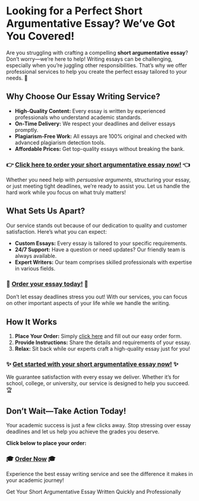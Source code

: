 <h1>Looking for a Perfect Short Argumentative Essay? We’ve Got You Covered!</h1>

<p>Are you struggling with crafting a compelling <strong>short argumentative essay</strong>? Don’t worry—we’re here to help! Writing essays can be challenging, especially when you’re juggling other responsibilities. That’s why we offer professional services to help you create the perfect essay tailored to your needs. 🌟</p>

<h2>Why Choose Our Essay Writing Service?</h2>
<ul>
  <li><strong>High-Quality Content:</strong> Every essay is written by experienced professionals who understand academic standards.</li>
  <li><strong>On-Time Delivery:</strong> We respect your deadlines and deliver essays promptly.</li>
  <li><strong>Plagiarism-Free Work:</strong> All essays are 100% original and checked with advanced plagiarism detection tools.</li>
  <li><strong>Affordable Prices:</strong> Get top-quality essays without breaking the bank.</li>
</ul>

<h3>👉 <a href="https://tinyurl.com/topessay?keyword=short+argumentative+essay">Click here to order your short argumentative essay now!</a> 👈</h3>

<p>Whether you need help with <em>persuasive arguments</em>, structuring your essay, or just meeting tight deadlines, we’re ready to assist you. Let us handle the hard work while you focus on what truly matters!</p>

<h2>What Sets Us Apart?</h2>
<p>Our service stands out because of our dedication to quality and customer satisfaction. Here’s what you can expect:</p>
<ul>
  <li><strong>Custom Essays:</strong> Every essay is tailored to your specific requirements.</li>
  <li><strong>24/7 Support:</strong> Have a question or need updates? Our friendly team is always available.</li>
  <li><strong>Expert Writers:</strong> Our team comprises skilled professionals with expertise in various fields.</li>
</ul>

<h3>🚀 <a href="https://tinyurl.com/topessay?keyword=short+argumentative+essay">Order your essay today!</a> 🚀</h3>

<p>Don’t let essay deadlines stress you out! With our services, you can focus on other important aspects of your life while we handle the writing.</p>

<h2>How It Works</h2>
<ol>
  <li><strong>Place Your Order:</strong> Simply <a href="https://tinyurl.com/topessay?keyword=short+argumentative+essay">click here</a> and fill out our easy order form.</li>
  <li><strong>Provide Instructions:</strong> Share the details and requirements of your essay.</li>
  <li><strong>Relax:</strong> Sit back while our experts craft a high-quality essay just for you!</li>
</ol>

<h3>✨ <a href="https://tinyurl.com/topessay?keyword=short+argumentative+essay">Get started with your short argumentative essay now!</a> ✨</h3>

<p>We guarantee satisfaction with every essay we deliver. Whether it’s for school, college, or university, our service is designed to help you succeed. 🏆</p>

<h2>Don’t Wait—Take Action Today!</h2>
<p>Your academic success is just a few clicks away. Stop stressing over essay deadlines and let us help you achieve the grades you deserve.</p>

<p><strong>Click below to place your order:</strong></p>
<h3>🎓 <a href="https://tinyurl.com/topessay?keyword=short+argumentative+essay">Order Now</a> 🎓</h3>
<p>Experience the best essay writing service and see the difference it makes in your academic journey!</p>
Get Your Short Argumentative Essay Written Quickly and Professionally
